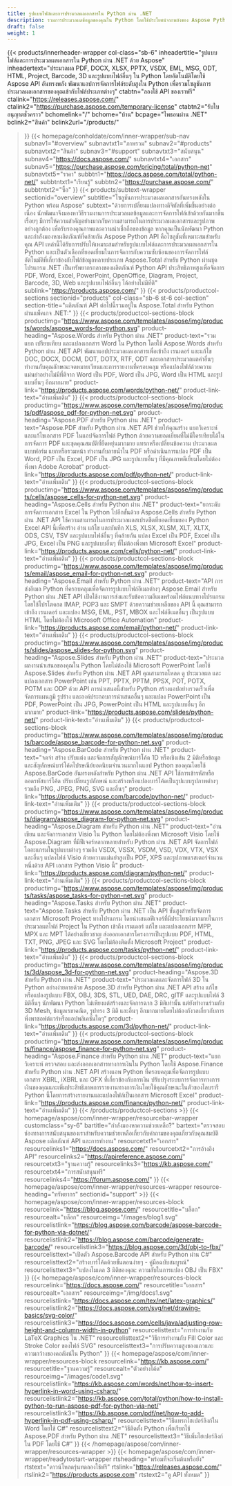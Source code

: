 ```yaml
---
title: รูปแบบไฟล์และการประมวลผลเอกสารใน Python ผ่าน .NET
description: รวมการประมวลผลข้อมูลของคุณใน Python โดยใช้ประโยชน์จากพลังของ Aspose Python ผ่าน API รูปแบบไฟล์ .NET เพื่อประมวลผลเอกสารและรูปภาพของคุณอย่างแม่นยำ
draft: false
weight: 1
---
```

{{< products/innerheader-wrapper col-class="sb-6"
  inheadertitle="รูปแบบไฟล์และการประมวลผลเอกสารใน Python ผ่าน .NET ด้วย Aspose"
  inheadertext="ประมวลผล PDF, DOCX, XLSX, PPTX, VSDX, EML, MSG, ODT, HTML, Project, Barcode, 3D และรูปแบบไฟล์อื่นๆ ใน Python โดยอัตโนมัติโดยใช้ Aspose API อันทรงพลัง พัฒนาแอปการจัดการไฟล์ระดับสูงใน Python เพื่อรวมโซลูชันการประมวลผลเอกสารของคุณเข้ากับไฟล์ประเภทต่างๆ"
  ctabtn="ลองใช้ API ของเราฟรี"
  ctalink="https://releases.aspose.com/"
  ctalink2="https://purchase.aspose.com/temporary-license"
  ctabtn2="รับใบอนุญาตชั่วคราว"
  bchomelink="/"
  bchome="บ้าน"
  bcpage="ไพธอนผ่าน .NET"
  bclink2="สินค้า"
  bclink2url="/products/"
  >}}
  {{< homepage/conholdate/com/inner-wrapper/sub-nav 
subnav1="#overview"
subnavtxt1="ภาพรวม" 
subnav2="#products"
subnavtxt2="สินค้า" 
subnav3="#support"
subnavtxt3="สนับสนุน" 
subnav4="https://docs.aspose.com/"
subnavtxt4="เอกสาร" 
subnav5="https://purchase.aspose.com/pricing/total/python-net"
subnavtxt5="ราคา" 
subbtn1="https://docs.aspose.com/total/python-net/"
subbtntxt1="เรียนรู้"
subbtn2="https://purchase.aspose.com/"
subbtntxt2="ซื้อ"
>}}
   {{< products/subtext-wrapper sectionid="overview" 
   subtitle="โซลูชันการประมวลผลเอกสารอันทรงพลังใน Python พร้อม Aspose"
   subtext="ด้วยการเปลี่ยนแปลงทางดิจิทัลที่เพิ่มขึ้นอย่างต่อเนื่อง นักพัฒนาจึงมองหาวิธีรวมงานการประมวลผลข้อมูลและการจัดการไฟล์เข้าด้วยกันมากขึ้นเรื่อยๆ มีการให้ความสำคัญอย่างมากกับความสามารถในการประมวลผลเอกสารและรูปภาพอย่างถูกต้อง เพื่อรับรองคุณภาพและความน่าเชื่อถือของข้อมูล หากคุณเป็นนักพัฒนา Python และกำลังมองหาผลิตภัณฑ์ที่คล้ายกัน Aspose Python API คือโซลูชันที่เหมาะสมสำหรับคุณ API เหล่านี้ได้รับการปรับให้เหมาะสมสำหรับรูปแบบไฟล์และการประมวลผลเอกสารใน Python และเป็นตัวเลือกที่ยอดเยี่ยมในการจัดการกับความซับซ้อนของการจัดการไฟล์อัตโนมัติที่เกี่ยวข้องกับไฟล์ข้อมูลหลายประเภท Aspose.Total สำหรับ Python ผ่านชุดโปรแกรม .NET เป็นทรัพยากรกลางของผลิตภัณฑ์ Python API ประสิทธิภาพสูงเพื่อจัดการ PDF, Word, Excel, PowerPoint, OpenOffice, Diagram, Project, Barcode, 3D, Web และรูปแบบไฟล์อื่นๆ ได้อย่างไม่มีที่ติ"
   sublink="https://products.aspose.com/"
   >}} 
{{< products/productcol-sections sectionid="products" 
col-class="sb-6 st-6 col-section"
section-title="ผลิตภัณฑ์ API ต่อไปนี้รวมอยู่ใน Aspose.Total สำหรับ Python ผ่านแพ็คเกจ .NET:"
>}}
{{< products/productcol-sections-block
productimg="https://www.aspose.com/templates/aspose/img/products/words/aspose_words-for-python.svg"
product-heading="Aspose.Words สำหรับ Python ผ่าน .NET"
product-text="รวม แยก เปรียบเทียบ และแปลงเอกสาร Word ใน Python โดยใช้ Aspose.Words สำหรับ Python ผ่าน .NET API พัฒนาแอปประมวลผลเอกสารเพื่อเข้าถึง เรนเดอร์ และแก้ไข DOC, DOCX, DOCM, DOT, DOTX, RTF, ODT และเอกสารประมวลผลคำอื่นๆ ทำงานกับคุณลักษณะจดหมายเวียนและการรายงานที่ครอบคลุม หรือแปลงไฟล์ด้วยความแม่นยำอย่างไม่มีที่ติจาก Word เป็น PDF, Word เป็น JPG, Word เป็น HTML และรูปแบบอื่นๆ อีกมากมาย"
product-link="https://products.aspose.com/words/python-net/"
product-link-text="อ่านเพิ่มเติม"
>}}
{{< products/productcol-sections-block
productimg="https://www.aspose.com/templates/aspose/img/products/pdf/aspose_pdf-for-python-net.svg"
product-heading="Aspose.PDF สำหรับ Python ผ่าน .NET"
product-text="Aspose.PDF สำหรับ Python ผ่าน .NET API ช่วยให้คุณสร้าง แยกวิเคราะห์ และแก้ไขเอกสาร PDF ในแอปจัดการไฟล์ Python ด้วยความยอดเยี่ยมที่ไม่มีใครเทียบได้ในการจัดการ PDF และชุดคุณสมบัติที่ยืดหยุ่นมากมาย แทรกหรือเปลี่ยนข้อความ ประมวลผลแบบฟอร์ม แยกหรือรวมหน้า ทำงานกับลายน้ำใน PDF หรือดำเนินการแปลง PDF เป็น Word, PDF เป็น Excel, PDF เป็น JPG และรูปแบบอื่นๆ ที่มีคุณภาพดีเยี่ยมโดยไม่ต้องพึ่งพา Adobe Acrobat"
product-link="https://products.aspose.com/pdf/python-net/"
product-link-text="อ่านเพิ่มเติม"
>}}
{{< products/productcol-sections-block
productimg="https://www.aspose.com/templates/aspose/img/products/cells/aspose_cells-for-python-net.svg"
product-heading="Aspose.Cells สำหรับ Python ผ่าน .NET"
product-text="ยกระดับการจัดการเอกสาร Excel ใน Python ไปอีกขั้นด้วย Aspose.Cells สำหรับ Python ผ่าน .NET API ใช้ความสามารถในการประมวลผลสเปรดชีตที่ยอดเยี่ยมของ Python Excel API นี้เพื่อสร้าง อ่าน แก้ไข และบันทึก XLS, XLSX, XLSM, XLT, XLTX, ODS, CSV, TSV และรูปแบบไฟล์อื่นๆ ที่คล้ายกัน แปลง Excel เป็น PDF, Excel เป็น JPG, Excel เป็น PNG และรูปแบบอื่นๆ ที่ไม่ต้องพึ่งพา Microsoft Excel"
product-link="https://products.aspose.com/cells/python-net/"
product-link-text="อ่านเพิ่มเติม"
>}}
{{< products/productcol-sections-block
productimg="https://www.aspose.com/templates/aspose/img/products/email/aspose_email-for-python-net.svg"
product-heading="Aspose.Email สำหรับ Python ผ่าน .NET"
product-text="API การส่งอีเมล Python ที่ครอบคลุมเพื่อจัดการรูปแบบไฟล์อีเมลต่างๆ Aspose.Email สำหรับ Python ผ่าน .NET API เปิดใช้งานการส่งและรับข้อความอีเมลพร้อมไฟล์แนบทางโปรแกรมโดยใช้โปรโตคอล IMAP, POP3 และ SMPT ด้วยความช่วยเหลือของ API นี้ คุณสามารถเข้าถึง เรนเดอร์ และแปลง MSG, EML, PST, MBOX และไฟล์อีเมลอื่นๆ เป็นรูปแบบ HTML โดยไม่ต้องใช้ Microsoft Office Automation"
product-link="https://products.aspose.com/email/python-net/"
product-link-text="อ่านเพิ่มเติม"
>}}
{{< products/productcol-sections-block
productimg="https://www.aspose.com/templates/aspose/img/products/slides/aspose_slides-for-python.svg"
product-heading="Aspose.Slides สำหรับ Python ผ่าน .NET"
product-text="ประมวลผลงานนำเสนอของคุณใน Python โดยไม่ต้องใช้ Microsoft PowerPoint โดยใช้ Aspose.Slides สำหรับ Python ผ่าน .NET API คุณสามารถโหลด ดู ประมวลผล และแปลงเอกสาร PowerPoint เช่น PPT, PPTX, PPTM, PPSX, POT, POTX, POTM และ ODP ด้วย API การนำเสนอนี้สำหรับ Python สร้างแอปอย่างรวดเร็วเพื่อจัดการแผนภูมิ รูปร่าง และองค์ประกอบการนำเสนออื่นๆ และแปลง PowerPoint เป็น PDF, PowerPoint เป็น JPG, PowerPoint เป็น HTML และรูปแบบอื่นๆ อีกมากมาย"
product-link="https://products.aspose.com/slides/python-net/"
product-link-text="อ่านเพิ่มเติม"
>}}
{{< products/productcol-sections-block
productimg="https://www.aspose.com/templates/aspose/img/products/barcode/aspose_barcode-for-python-net.svg"
product-heading="Aspose.BarCode สำหรับ Python ผ่าน .NET"
product-text="จดจำ สร้าง ปรับแต่ง และจัดการสัญลักษณ์บาร์โค้ด 1D หรือเชิงเส้น 2 มิติหรือข้อมูล และสัญลักษณ์บาร์โค้ดไปรษณีย์ยอดนิยมจำนวนมากในแอป Python ของคุณโดยใช้ Aspose.BarCode อันทรงพลังสำหรับ Python ผ่าน .NET API ใช้การเข้ารหัสหรือถอดรหัสบาร์โค้ด ปรับเปลี่ยนรูปลักษณ์ และสร้างหรือแปลงบาร์โค้ดเป็นรูปแบบรูปภาพต่างๆ รวมถึง PNG, JPEG, PNG, SVG และอื่นๆ"
product-link="https://products.aspose.com/barcode/python-net/"
product-link-text="อ่านเพิ่มเติม"
>}}
{{< products/productcol-sections-block
productimg="https://www.aspose.com/templates/aspose/img/products/diagram/aspose_diagram-for-python-net.svg"
product-heading="Aspose.Diagram สำหรับ Python ผ่าน .NET"
product-text="อ่าน เขียน และจัดการเอกสาร Visio ใน Python โดยไม่ต้องพึ่งพา Microsoft Visio โดยใช้ Aspose.Diagram ที่มีฟีเจอร์หลากหลายสำหรับ Python ผ่าน .NET API จัดการไฟล์ไดอะแกรมในรูปแบบต่างๆ รวมถึง VSDX, VSSX, VSDM, VSD, VDX, VTX, VSX และอื่นๆ แปลงไฟล์ Visio ด้วยความแม่นยำสูงเป็น PDF, XPS และรูปภาพแรสเตอร์จำนวนหนึ่งด้วย API เอกสาร Python Visio นี้"
product-link="https://products.aspose.com/diagram/python-net/"
product-link-text="อ่านเพิ่มเติม"
>}}
{{< products/productcol-sections-block
productimg="https://www.aspose.com/templates/aspose/img/products/tasks/aspose_tasks-for-python-net.svg"
product-heading="Aspose.Tasks สำหรับ Python ผ่าน .NET"
product-text="Aspose.Tasks สำหรับ Python ผ่าน .NET เป็น API ขั้นสูงสำหรับจัดการเอกสาร Microsoft Project ทางโปรแกรม โดยนำเสนอฟีเจอร์ที่มีประโยชน์มากมายในการประมวลผลไฟล์ Project ใน Python เข้าถึง เรนเดอร์ แก้ไข และแปลงเอกสาร MPP, MPX และ MPT ได้อย่างเชี่ยวชาญ ส่งออกเอกสารโครงการเป็นรูปแบบ PDF, HTML, TXT, PNG, JPEG และ SVG โดยไม่ต้องติดตั้ง Microsoft Project"
product-link="https://products.aspose.com/tasks/python-net/"
product-link-text="อ่านเพิ่มเติม"
>}}
{{< products/productcol-sections-block
productimg="https://www.aspose.com/templates/aspose/img/products/3d/aspose_3d-for-python-net.svg"
product-heading="Aspose.3D สำหรับ Python ผ่าน .NET"
product-text="ประมวลผลและจัดการไฟล์ 3D ใน Python อย่างง่ายดายด้วย Aspose.3D สำหรับ Python ผ่าน .NET API สร้าง แก้ไข หรือแปลงรูปแบบ FBX, OBJ, 3DS, STL, UED, DAE, DRC, gITF และรูปแบบไฟล์ 3 มิติอื่นๆ นักพัฒนา Python ไม่เพียงแต่สร้างและจัดการฉาก 3 มิติเท่านั้น แต่ยังทำงานร่วมกับ 3D Mesh, ข้อมูลเรขาคณิต, รูปทรง 3 มิติ และอื่นๆ อีกมากมายโดยไม่ต้องกังวลเกี่ยวกับการพึ่งพาซอฟต์แวร์หรือแอปพลิเคชันใดๆ"
product-link="https://products.aspose.com/3d/python-net/"
product-link-text="อ่านเพิ่มเติม"
>}}
{{< products/productcol-sections-block
productimg="https://www.aspose.com/templates/aspose/img/products/finance/aspose_finance-for-python-net.svg"
product-heading="Aspose.Finance สำหรับ Python ผ่าน .NET"
product-text="แยกวิเคราะห์ ตรวจสอบ และส่งออกเอกสารทางการเงินใน Python โดยใช้ Aspose.Finance สำหรับ Python ผ่าน .NET API สร้างแอพ Python ที่ครอบคลุมเพื่อจัดการรูปแบบเอกสาร XBRL, iXBRL และ OFX ที่เกี่ยวข้องกับการเงิน ปรับปรุงระบบการจัดการทางการเงินของคุณและเพิ่มประสิทธิภาพการรายงานทางการเงินโดยใช้คุณลักษณะในตัวของไลบรารี Python นี้โดยการสร้างรายงานและแปลงไฟล์เป็นเอกสาร Microsoft Excel"
product-link="https://products.aspose.com/finance/python-net/"
product-link-text="อ่านเพิ่มเติม"
>}}
{{< /products/productcol-sections >}}
{{< homepage/aspose/com/inner-wrapper/resourcebar-wrapper
customclass="sy-6"
bartitle="กำลังมองหาความช่วยเหลือ?"
bartext="ตรวจสอบช่องทางการสนับสนุนของเราสำหรับความช่วยเหลือเกี่ยวกับคำถามของคุณเกี่ยวกับคุณสมบัติ Aspose ผลิตภัณฑ์ API และการทำงาน"
resourcetxt1="เอกสาร"
resourcelinks1="https://docs.aspose.com/"
resourcetxt2="การอ้างอิง API"
resourcelinks2="https://apireference.aspose.com/"
resourcetxt3="ฐานความรู้"
resourcelinks3="https://kb.aspose.com/"
resourcetxt4="การสนับสนุนฟรี"
resourcelinks4="https://forum.aspose.com/"
>}}
{{< homepage/aspose/com/inner-wrapper/resources-wrapper
resource-heading="ทรัพยากร"
sectionid="support" >}}
{{< homepage/aspose/com/inner-wrapper/resources-block
resourcelink="https://blog.aspose.com/"
resourcetitle="บล็อก"
resourcealt="บล็อก"
resourceimg="/images/blog1.svg"
resourcelistlink="https://blog.aspose.com/barcode/aspose-barcode-for-python-via-dotnet/"
resourcelistlink2="https://blog.aspose.com/barcode/generate-barcode/"
resourcelistlink3="https://blog.aspose.com/3d/obj-to-fbx/"
resourcelisttext="เปิดตัว Aspose.Barcode API สำหรับ Python ผ่าน C#"
resourcelisttext2="สร้างบาร์โค้ดด้วยขั้นตอนง่ายๆ - คู่มือฉบับสมบูรณ์"
resourcelisttext3="แปลงโมเดล 3 มิติของคุณ: ความลับในการแปลง OBJ เป็น FBX"
>}}
{{< homepage/aspose/com/inner-wrapper/resources-block
resourcelink="https://docs.aspose.com/"
resourcetitle="เอกสาร"
resourcealt="เอกสาร"
resourceimg="/img/docs1.svg"
resourcelistlink="https://docs.aspose.com/tex/net/latex-graphics/"
resourcelistlink2="https://docs.aspose.com/svg/net/drawing-basics/svg-color/"
resourcelistlink3="https://docs.aspose.com/cells/java/adjusting-row-height-and-column-width-in-python"
resourcelisttext="การทำงานกับ LaTeX Graphics ใน .NET"
resourcelisttext2="วิธีการทำงานกับ Fill Color และ Stroke Color ของไฟล์ SVG"
resourcelisttext3="การปรับความสูงของแถวและความกว้างของคอลัมน์ใน Python"
>}}
{{< homepage/aspose/com/inner-wrapper/resources-block resourcelink="https://kb.aspose.com/"
resourcetitle="ฐานความรู้"
resourcealt="ตัวอย่างโค้ด"
resourceimg="/images/code1.svg"
resourcelistlink="https://kb.aspose.com/words/net/how-to-insert-hyperlink-in-word-using-csharp/"
resourcelistlink2="https://kb.aspose.com/total/python/how-to-install-python-to-run-aspose-pdf-for-python-via-net/"
resourcelistlink3="https://kb.aspose.com/pdf/net/how-to-add-hyperlink-in-pdf-using-csharp/"
resourcelisttext="วิธีแทรกไฮเปอร์ลิงก์ใน Word โดยใช้ C#"
resourcelisttext2="วิธีติดตั้ง Python เพื่อเรียกใช้ Aspose.PDF สำหรับ Python ผ่าน .NET"
resourcelisttext3="วิธีเพิ่มไฮเปอร์ลิงก์ใน PDF โดยใช้ C#"
>}}
{{< /homepage/aspose/com/inner-wrapper/resources-wrapper >}}
{{< homepage/aspose/com/inner-wrapper/readytostart-wrapper
rtsheading="พร้อมที่จะเริ่มต้นหรือยัง"
rtstext="ดาวน์โหลดรุ่นทดลองใช้ฟรี"
rtslink="https://releases.aspose.com/"
rtslink2="https://products.aspose.com"
rtstext2="ดู API ทั้งหมด"
>}}
